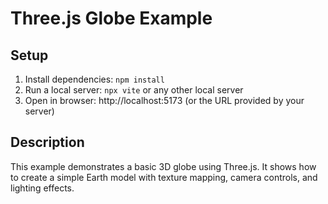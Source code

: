 # Three.js Globe Example

## Setup
1. Install dependencies: `npm install`
2. Run a local server: `npx vite` or any other local server
3. Open in browser: http://localhost:5173 (or the URL provided by your server)

## Description
This example demonstrates a basic 3D globe using Three.js. It shows how to create a simple Earth model with texture mapping, camera controls, and lighting effects.